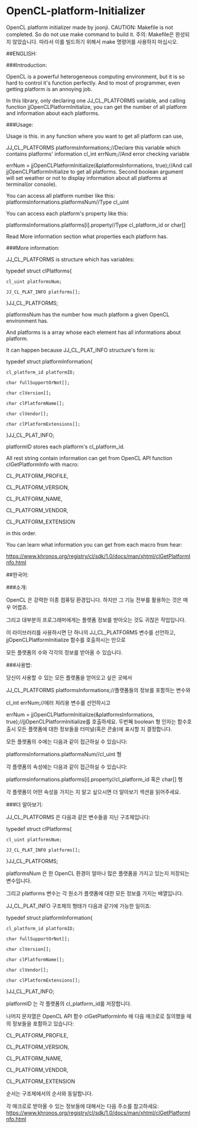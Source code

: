# OpenCL-platform-Initializer
OpenCL platform initializer made by joonji.
CAUTION: Makefile is not completed. So do not use make command to build it.
주의: Makefile은 완성되지 않았습니다. 따라서 이를 빌드하기 위해서 make 명령어를 사용하지 마십시오.

##ENGLISH:


###Introduction:
  
  OpenCL is a powerful heterogeneous computing environment, but it is so hard to control it's function perfectly.
  And to most of programmer, even getting platform is an annoying job.
  
  In this library, only declaring one JJ_CL_PLATFORMS variable, and calling function jjOpenCLPlatformInitialize,
  you can get the number of all platform and information about each platforms.
  
  
  
  
  
###Usage:
  
  Usage is this. in any function where you want to get all platform can use,
  
  
  JJ_CL_PLATFORMS platformsInformations;//Declare this variable which contains platforms' information
  cl_int errNum;//And error checking variable
  
  errNum = jjOpenCLPlatformInitialize(&platformsInformations, true);//And call jjOpenCLPlatformInitialize to get all platforms. Second boolean argument will set weather or not to display information about all platforms at terminal(or console).
  
  
  You can access all platform number like this:
  platformsInformations.platformsNum//Type cl_uint
  
  You can access each platform's property like this:
  
  platformsInformations.platforms[i].property//Type cl_platform_id or char[]
  
  
  Read More information section what properties each platform has.
  
  
  
  
  
###More information:
  
  JJ_CL_PLATFORMS is structure which has variables:
  
  typedef struct clPlatforms{
  
  	cl_uint platformsNum;
  	
  	JJ_CL_PLAT_INFO platforms[];
  	
  }JJ_CL_PLATFORMS;
  
  platformsNum has the number how much platform a given OpenCL environment has.
  
  And platforms is a array whose each element has all informations about platform.
  
  
  It can happen because JJ_CL_PLAT_INFO structure's form is:
  
  typedef struct platformInformation{
  
  	cl_platform_id platformID;
  	
  	char fullSupportOrNot[];
  	
  	char clVersion[];
  	
  	char clPlatformName[];
  	
  	char clVendor[];
  	
  	char clPlatformExtensions[];
  	
  }JJ_CL_PLAT_INFO;
  
  platformID stores each platform's cl_platform_id.
  
  All rest string contain information can get from OpenCL API function clGetPlatformInfo with macro:
  
  CL_PLATFORM_PROFILE,
  
  CL_PLATFORM_VERSION,
  
  CL_PLATFORM_NAME,
  
  CL_PLATFORM_VENDOR,
  
  CL_PLATFORM_EXTENSION
  
  in this order.
  
  You can learn what information you can get from each macro from hear:

https://www.khronos.org/registry/cl/sdk/1.0/docs/man/xhtml/clGetPlatformInfo.html
  


##한국어:




###소개:
  
  OpenCL 은 강력한 이종 컴퓨팅 환경입니다. 하지만 그 기능 전부를 활용하는 것은 매우 어렵죠.
  
  그리고 대부분의 프로그래머에게는 플랫폼 정보를 받아오는 것도 귀찮은 작업입니다.
  
  이 라이브러리를 사용하시면 단 하나의 JJ_CL_PLATFORMS 변수를 선언하고, jjOpenCLPlatformInitialize 함수를 호출하시는 만으로
  
  모든 플랫폼의 수와 각각의 정보를 받아올 수 있습니다.
  
  
  
  
  
###사용법:
  
  당신이 사용할 수 있는 모든 플랫폼을 얻어오고 싶은 곳에서
  
  
  JJ_CL_PLATFORMS platformsInformations;//플랫폼들의 정보를 포함하는 변수와
  
  cl_int errNum;//에러 처리용 변수를 선언하시고
  
  errNum = jjOpenCLPlatformInitialize(&platformsInformations, true);//jjOpenCLPlatformInitialize를 호출하세요. 두번째 boolean 형 인자는 함수호출시 모든 플랫폼에 대한 정보들을 터미널(혹은 콘솔)에 표시할 지 결정합니다.
  
  
  모든 플랫폼의 수에는 다음과 같이 접근하실 수 있습니다:
  
  platformsInformations.platformsNum//cl_uint 형
  
  각 플랫폼의 속성에는 다음과 같이 접근하실 수 있습니다:
  
  platformsInformations.platforms[i].property//cl_platform_id 혹은 char[] 형
  
  
  각 플랫폼이 어떤 속성을 가지는 지 알고 싶으시면 더 알아보기 섹션을 읽어주세요.
  
  
  
  
  
###더 알아보기:
  
  JJ_CL_PLATFORMS 은 다음과 같은 변수들을 지닌 구조체입니다:
  
  typedef struct clPlatforms{
  
  	cl_uint platformsNum;
  	
  	JJ_CL_PLAT_INFO platforms[];
  	
  }JJ_CL_PLATFORMS;
  
  platformsNum 은 한 OpenCL 환경이 얼마나 많은 플랫폼을 가지고 있는지 저장되는 변수입니다.
  
  그리고 platforms 변수는 각 원소가 플랫폼에 대한 모든 정보를 가지는 배열입니다.
  
  JJ_CL_PLAT_INFO 구조체의 형태가 다음과 같기에 가능한 일이죠:
  
  typedef struct platformInformation{
  
  	cl_platform_id platformID;
  	
  	char fullSupportOrNot[];
  	
  	char clVersion[];
  	
  	char clPlatformName[];
  	
  	char clVendor[];
  	
  	char clPlatformExtensions[];
  	
  }JJ_CL_PLAT_INFO;
  
  platformID 는 각 플랫폼의 cl_platform_id를 저장합니다.
  
  나머지 문자열은 OpenCL API 함수 clGetPlatformInfo 에 다음 매크로로 질의했을 때의 정보들을 포함하고 있습니다:
  
  CL_PLATFORM_PROFILE,
  
  CL_PLATFORM_VERSION,
  
  CL_PLATFORM_NAME,
  
  CL_PLATFORM_VENDOR,
  
  CL_PLATFORM_EXTENSION
  
  순서는 구조체에서의 순서와 동일합니다.
  
  각 매크로로 받아올 수 있는 정보들에 대해서는 다음 주소를 참고하세요: https://www.khronos.org/registry/cl/sdk/1.0/docs/man/xhtml/clGetPlatformInfo.html
  
